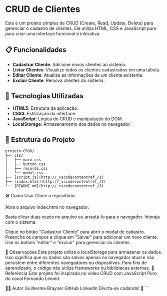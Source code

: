 # CRUD de Clientes

Este é um projeto simples de CRUD (Create, Read, Update, Delete) para gerenciar o cadastro de clientes. Ele utiliza HTML, CSS e JavaScript puro para criar uma interface funcional e interativa.

## 📋 Funcionalidades

- **Cadastrar Cliente**: Adicione novos clientes ao sistema.
- **Listar Clientes**: Visualize todos os clientes cadastrados em uma tabela.
- **Editar Cliente**: Atualize as informações de um cliente existente.
- **Excluir Cliente**: Remova clientes do sistema.

## 🚀 Tecnologias Utilizadas

- **HTML5**: Estrutura da aplicação.
- **CSS3**: Estilização da interface.
- **JavaScript**: Lógica do CRUD e manipulação do DOM.
- **LocalStorage**: Armazenamento dos dados no navegador.

## 📂 Estrutura do Projeto
```plaintext
projeto-CRUD/
├── css/
│   ├── main.css
│   ├── button.css
│   ├── records.css
│   └── modal.css
├── [script.js](http://_vscodecontentref_/1)
├── [index.html](http://_vscodecontentref_/2)
└── [README.md](http://_vscodecontentref_/3)
````

🛠️ Como Usar
Clone o repositório:

Abra o arquivo index.html no navegador:

Basta clicar duas vezes no arquivo ou arrastá-lo para o navegador.
Interaja com o sistema:

Clique no botão "Cadastrar Cliente" para abrir o modal de cadastro.
Preencha os campos e clique em "Salvar" para adicionar um novo cliente.
Use os botões "editar" e "excluir" para gerenciar os clientes.

📌 Observações
Este projeto utiliza o localStorage para armazenar os dados. Isso significa que os dados são salvos apenas no navegador atual e não persistem entre diferentes navegadores ou dispositivos.
Para fins de aprendizado, o código não utiliza frameworks ou bibliotecas externas.
📖 Referência
Este projeto foi inspirado no vídeo CRUD com JavaScript Puro do canal Fernando Leonid.

🧑‍💻 Autor
Guilherme Brayner
GitHub
LinkedIn
Divirta-se codando! 🚀 ```
